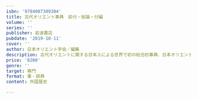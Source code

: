 ```yaml
---
isbn: '9784007309304'
title: 古代オリエント事典　前付・総論・付編
volume: ''
series: ''
publisher: 岩波書店
pubdate: '2019-10-11'
cover: ''
author: 日本オリエント学会／編集
description: 古代オリエントに関する日本人による世界で初の総合的事典．日本オリエント学会が総力を挙げて編集．
price: '8200'
genre: ''
target: 専門
format: 事・辞典
content: 外国歴史

---
```

